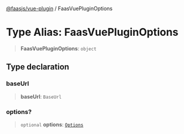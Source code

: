 [@faasjs/vue-plugin](../README.md) / FaasVuePluginOptions

# Type Alias: FaasVuePluginOptions

> **FaasVuePluginOptions**: `object`

## Type declaration

### baseUrl

> **baseUrl**: `BaseUrl`

### options?

> `optional` **options**: [`Options`](Options.md)
